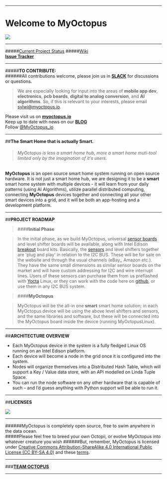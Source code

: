 ___  

#                 **Welcome to MyOctopus**

<img src="http://4.bp.blogspot.com/-7fqLH4KRemk/VaDQPEalsoI/AAAAAAAAAIw/6yRAhHkeEkw/s1600/myOctupus002-08logoonly.png">


***  

#####[Current Project Status](https://github.com/wawrow/myoctopus/wiki/PROJECT-STATUS:)
#####[Wiki](https://github.com/wawrow/myoctopus/wiki)  
**[Issue Tracker](https://github.com/wawrow/myoctopus/issues)**   
  
  
  ---
 
#####**TO CONTRIBUTE:**  
######All contributions welcome, please join us in **[SLACK](https://myoctopus.slack.com)** for discussions or questions.  
>We are especially looking for input into the areas of **mobile app dev**, **electronics**, **pcb boards**, **digital to analog conversion**, 
and **AI algorithms**.  So, if this is relevant to your interests, please email sylwi@myoctopus.io.  

  
 
Please visit us on **[myoctopus.io](http://www.myoctopus.io)**  
Keep up to date with news on our **[BLOG](http://blog.myoctopus.io/)**   
Follow <a href="https://twitter.com/MyOctopus_io" class="twitter-follow-button" data-show-count="false" data-dnt="true">@MyOctopus_io</a>  

  
  ---

##**The Smart Home that is actually Smart.**  
  
    
>###### *MyOctopus*   is less a smart home hub, more a smart home muti-tool limited only by the imagination of it's users.  
 


**MyOctopus** is an open source smart home system running on open source hardware.  It is not just a smart home hub, 
we are designing it to be a **smart** smart home system with multiple devices - it will learn from your daily patterns 
(using AI Algorithms), utilize parallel distributed computing, connecting **MyOctopus** devices together and connecting 
all your other smart devices into a grid, and it will be both an app-hosting and a development platform.   
  
  
  
  ---

##**PROJECT ROADMAP**

>####**Initial Phase**  
  
> In the initial phase,  as we build MyOctopus,  universal [sensor boards](g.myoctopus.io/2015/07/sensor-boards.html) 
 and level shifter boards will be available, along with Intel Edison [breakout](http://ark.intel.com/products/84573/Intel-Edison-Breakout-Board-Kit)
 board kits.   Basically, the [sensors](https://github.com/wawrow/myoctopus/wiki/Developer-----Technical-Notes#with-each-myoctopus-device-the-following-components-will-be-available) 
 and level shifters together are 'plug and play' in relation to the I2C BUS.  These will be for sale on the website 
 and through the usual channels (eBay,, Amazon etc.).  They have the same small dimensions as similar sensor boards 
 on the market and will have custom addressing for I2C and wire interrupt lines.   Users of these sensors can purchase 
 them from us preflashed with [Yocta](https://www.yoctoproject.org/) Linux, or they can work with the code here on 
 [github](https://github.com/wawrow/myoctopus/tree/master/edison-cordova-bt/plugins/com.megster.cordova.bluetoothserial/examples), 
 or use them in any I2C BUS system. 
 
>####**MyOctopus**  
  
> MyOctopus will be the all-in one **smart** smart home solution; in each MyOctopus device will be using the above 
level shifters and sensors, and the same libraries and software, but these will be connected into the MyOctopus board 
inside the device (running MyOctopusLinux).  
  
  
  
  ---  
  
 
##**ARCHITECTURE OVERVIEW**  
  
  
*  Each MyOctopus device in the system is a fully fledged Linux OS running on an Intel Edison platform.   
*  Each device will become a node in the grid once it is configured into the system.   
*  Nodes will organize themselves into a Distributed Hash Table, which will support a Key / Value data 
store, with an API modelled on Linda Tuple Space.   
*  You can run the node software on any other hardware that is capable of such – and I’d guess anything with Python 
support will be able to run it.  

  
---   
##**LICENSES**    
  
<img src="http://4.bp.blogspot.com/-7fqLH4KRemk/VaDQPEalsoI/AAAAAAAAAIw/6yRAhHkeEkw/s1600/myOctupus002-08logoonly.png">
  
---    
  
  
######MyOctopus is completely open source, free to swim anywhere in the data ocean.  
#####Please feel free to breed your own Octopii, or evolve MyOctopus into whatever creature you wish
######But, remember, MyOctopus is licensed under [Creative Commons Attribution-ShareAlike 4.0 International Public License (CC BY-SA 4.0)](http://creativecommons.org/licenses/by-sa/4.0/legalcode) and these [terms](https://github.com/wawrow/myoctopus/blob/master/hostsoft/LICENSE).  
  
---  
  
###**[TEAM OCTOPUS](https://github.com/wawrow/myoctopus/wiki/Team-Octopus)**  
  
---  
